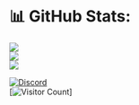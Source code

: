 # 📊 GitHub Stats:
![](https://github-readme-stats.vercel.app/api?username=kybe236&theme=dark&hide_border=false&include_all_commits=false&count_private=false)<br/>
![](https://github-readme-streak-stats.herokuapp.com/?user=kybe236&theme=dark&hide_border=false)<br/>
![](https://github-readme-stats.vercel.app/api/top-langs/?username=kybe236&theme=dark&hide_border=false&include_all_commits=false&count_private=false&layout=compact)

[![Discord](https://img.shields.io/badge/Discord-%237289DA.svg?logo=discord&logoColor=white)](https://discord.gg/kR4uvxp75u) <br />
[![Visitor Count](https://profile-counter.glitch.me/kybe236/count.svg)]
